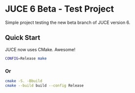 # JUCE 6 Beta - Test Project

Simple project testing the new beta branch of JUCE version 6.

## Quick Start

JUCE now uses CMake. Awesome!

```sh
CONFIG=Release make
```

### Or

```sh
cmake -S. -Bbuild
cmake --build build --config Release
```
